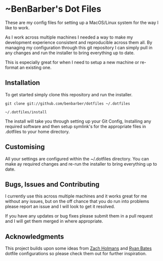 # ~BenBarber's Dot Files

These are my config files for setting up a MacOS/Linux system for the way I like to work. 

As I work across multiple machines I needed a way to make my development experience consistent and reproducible across them all. By managing my configuration through this git repository I can simply pull in any changes and run the installer to bring everything up to date.

This is especially great for when I need to setup a new machine or re-format an existing one.

## Installation

To get started simply clone this repository and run the installer.

```
git clone git://github.com/benbarber/dotfiles ~/.dotfiles

~/.dotfiles/install
```

The install will take you through setting up your Git Config, Installing any required software and then setup symlink's for the appropriate files in .dotfiles to your home directory.

## Customising

All your settings are configured within the ~/.dotfiles directory. You can make ay required changes and re-run the installer to bring everything up to date.

## Bugs, Issues and Contributing

I currently use this across multiple machines and it works great for me without any issues, but on the off chance that you do run into problems please report an issue and I will look to get it resolved.

If you have any updates or bug fixes please submit them in a pull request and I will get them merged in where appropriate.

## Acknowledgments

 This project builds upon some ideas from [Zach Holmans](https://github.com/holman/dotfiles) and [Ryan Bates](http://github.com/ryanb/dotfiles) dotfile configurations so please check them out for further inspiration.
